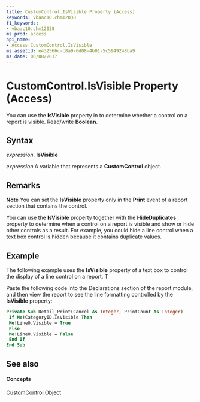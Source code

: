 ```yaml
---
title: CustomControl.IsVisible Property (Access)
keywords: vbaac10.chm12038
f1_keywords:
- vbaac10.chm12038
ms.prod: access
api_name:
- Access.CustomControl.IsVisible
ms.assetid: e432566c-c8a9-6d08-4b01-5c5949248ba9
ms.date: 06/08/2017
---
```



# CustomControl.IsVisible Property (Access)

You can use the **IsVisible** property in to determine whether a control on a report is visible. Read/write **Boolean**.


## Syntax

 _expression_. **IsVisible**

 _expression_ A variable that represents a **CustomControl** object.


## Remarks


 **Note**  You can set the **IsVisible** property only in the **Print** event of a report section that contains the control.

You can use the **IsVisible** property together with the **HideDuplicates** property to determine when a control on a report is visible and show or hide other controls as a result. For example, you could hide a line control when a text box control is hidden because it contains duplicate values.


## Example

The following example uses the **IsVisible** property of a text box to control the display of a line control on a report. T



Paste the following code into the Declarations section of the report module, and then view the report to see the line formatting controlled by the **IsVisible** property:




```vb
Private Sub Detail_Print(Cancel As Integer, PrintCount As Integer) 
 If Me!CategoryID.IsVisible Then 
 Me!Line0.Visible = True 
 Else 
 Me!Line0.Visible = False 
 End If 
End Sub
```


## See also


#### Concepts


[CustomControl Object](customcontrol-object-access.md)

